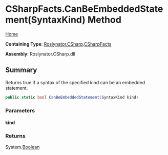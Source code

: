 <a name="_Top"></a>

# CSharpFacts\.CanBeEmbeddedStatement\(SyntaxKind\) Method

[Home](../../../../README.md#_Top)

**Containing Type**: [Roslynator.CSharp](../../README.md#_Top)\.[CSharpFacts](../README.md#_Top)

**Assembly**: Roslynator\.CSharp\.dll

## Summary

Returns true if a syntax of the specified kind can be an embedded statement\.

```csharp
public static bool CanBeEmbeddedStatement(SyntaxKind kind)
```

### Parameters

#### kind

### Returns

System\.[Boolean](https://docs.microsoft.com/en-us/dotnet/api/system.boolean)

